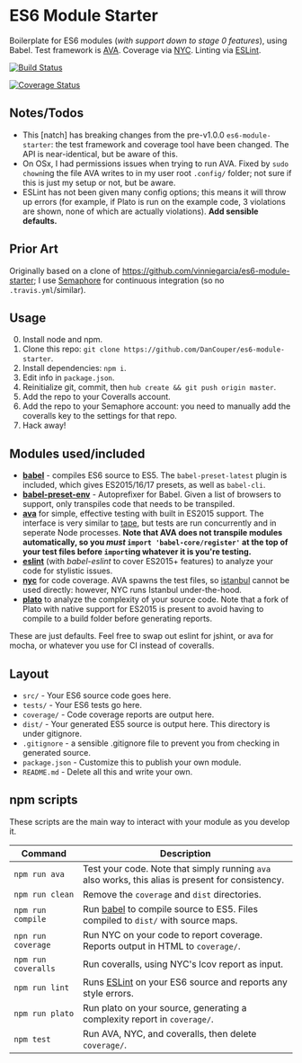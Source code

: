 # ES6 Module Starter

Boilerplate for ES6 modules (*with support down to stage 0 features*), using Babel. Test framework is [AVA](https://github.com/sindresorhus/ava). Coverage via [NYC](https://github.com/bcoe/nyc). Linting via [ESLint](http://eslint.org/).

[![Build Status](https://semaphoreci.com/api/v1/projects/03a7edf4-865a-4df0-9244-3a6aa12f2cea/533329/badge.svg)](https://semaphoreci.com/dancouper/es6-module-starter)

[![Coverage Status](https://coveralls.io/repos/DanCouper/es6-module-starter/badge.svg?branch=master&service=github)](https://coveralls.io/github/DanCouper/es6-module-starter?branch=master)

## Notes/Todos

- This [natch] has breaking changes from the pre-v1.0.0 `es6-module-starter`: the test framework and coverage tool have been changed. The API is near-identical, but be aware of this.
- On OSx, I had permissions issues when trying to run AVA. Fixed by `sudo chown`ing the file AVA writes to in my user root `.config/` folder; not sure if this is just my setup or not, but be aware.
- ESLint has not been given many config options; this means it will throw up errors (for example, if Plato is run on the example code, 3 violations are shown, none of which are actually violations). **Add sensible defaults.**


## Prior Art

Originally based on a clone of https://github.com/vinniegarcia/es6-module-starter; I use [Semaphore](https://semaphoreci.com) for continuous integration (so no `.travis.yml`/similar).

## Usage

0. Install node and npm.
1. Clone this repo: `git clone https://github.com/DanCouper/es6-module-starter`.
2. Install dependencies: `npm i`.
3. Edit info in `package.json`.
4. Reinitialize git, commit, then `hub create && git push origin master`.
5. Add the repo to your Coveralls account.
6. Add the repo to your Semaphore account: you need to manually add the coveralls key to the settings for that repo.
7. Hack away!

## Modules used/included

- [**babel**](https://babeljs.io) - compiles ES6 source to ES5. The `babel-preset-latest` plugin is included, which gives ES2015/16/17 presets,
as well as `babel-cli`.
- [**babel-preset-env**](https://github.com/babel/babel-preset-env) - Autoprefixer
for Babel. Given a list of browsers to support, only transpiles code that needs
to be transpiled.
- [**ava**](https://github.com/sindresorhus/ava) for simple, effective testing with built in ES2015 support. The interface is very similar to [tape](https://github.com/substack/tape), but tests are run concurrently and in seperate Node processes. **Note that AVA does not transpile modules automatically, so you *must* `import 'babel-core/register'` at the top of your test files before `import`ing whatever it is you're testing.**
- [**eslint**](http://eslint.org/) (with *babel-eslint* to cover ES2015+ features) to analyze your code for stylistic issues.
- [**nyc**](https://github.com/bcoe/nyc) for code coverage. AVA spawns the test files, so [istanbul](https://gotwarlost.github.io/istanbul/) cannot be used directly: however, NYC runs Istanbul under-the-hood.
- [**plato**](https://github.com/es-analysis/plato) to analyze the complexity of your source code. Note that a fork of Plato with native support for ES2015 is present to avoid having to compile to a build folder before generating reports.

These are just defaults. Feel free to swap out eslint for jshint, or ava for mocha, or whatever you use for CI instead of coveralls.

## Layout

- `src/` - Your ES6 source code goes here.
- `tests/` - Your ES6 tests go here.
- `coverage/` - Code coverage reports are output here.
- `dist/` - Your generated ES5 source is output here. This directory is under gitignore.
- `.gitignore` - a sensible .gitignore file to prevent you from checking in generated source.
- `package.json` - Customize this to publish your own module.
- `README.md` - Delete all this and write your own.

## npm scripts

These scripts are the main way to interact with your module as you develop it.

| Command | Description |
|---------|-------------|
| `npm run ava` | Test your code. Note that simply running `ava` also works, this alias is present for consistency. |
| `npm run clean` | Remove the `coverage` and `dist` directories. |
| `npm run compile` | Run [babel](https://babeljs.io/) to compile source to ES5. Files compiled to `dist/` with source maps. |
| `npn run coverage` | Run NYC on your code to report coverage. Reports output in HTML to `coverage/`. |
| `npm run coveralls` | Run coveralls, using NYC's lcov report as input. |
| `npm run lint` | Runs [ESLint](http://eslint.org/) on your ES6 source and reports any style errors. |
| `npm run plato` | Run plato on your source, generating a complexity report in `coverage/`.
| `npm test` | Run AVA, NYC, and coveralls, then delete `coverage/`. |
